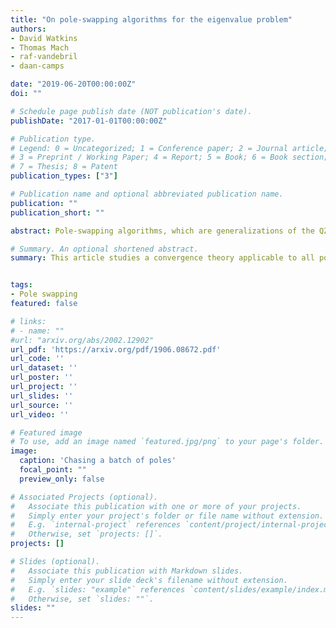 ```yaml
---
title: "On pole-swapping algorithms for the eigenvalue problem"
authors:
- David Watkins
- Thomas Mach
- raf-vandebril
- daan-camps

date: "2019-06-20T00:00:00Z"
doi: ""

# Schedule page publish date (NOT publication's date).
publishDate: "2017-01-01T00:00:00Z"

# Publication type.
# Legend: 0 = Uncategorized; 1 = Conference paper; 2 = Journal article;
# 3 = Preprint / Working Paper; 4 = Report; 5 = Book; 6 = Book section;
# 7 = Thesis; 8 = Patent
publication_types: ["3"]

# Publication name and optional abbreviated publication name.
publication: ""
publication_short: ""

abstract: Pole-swapping algorithms, which are generalizations of the QZ algorithm for the generalized eigenvalue problem, are studied. A new modular (and therefore more flexible) convergence theory that applies to all pole-swapping algorithms is developed. A key component of all such algorithms is a procedure that swaps two adjacent eigenvalues in a triangular pencil. An improved swapping routine is developed, and its superiority over existing methods is demonstrated by a backward error analysis and numerical tests. The modularity of the new convergence theory and the generality of the pole-swapping approach shed new light on bi-directional chasing algorithms, optimally packed shifts, and bulge pencils, and allow the design of novel algorithms.

# Summary. An optional shortened abstract.
summary: This article studies a convergence theory applicable to all pole-swapping methods. It proposes a backward stable algorithm to compute a pole swap in finite precision.


tags:
- Pole swapping
featured: false

# links:
# - name: ""
#url: "arxiv.org/abs/2002.12902"
url_pdf: 'https://arxiv.org/pdf/1906.08672.pdf'
url_code: ''
url_dataset: ''
url_poster: ''
url_project: ''
url_slides: ''
url_source: ''
url_video: ''

# Featured image
# To use, add an image named `featured.jpg/png` to your page's folder. 
image:
  caption: 'Chasing a batch of poles'
  focal_point: ""
  preview_only: false

# Associated Projects (optional).
#   Associate this publication with one or more of your projects.
#   Simply enter your project's folder or file name without extension.
#   E.g. `internal-project` references `content/project/internal-project/index.md`.
#   Otherwise, set `projects: []`.
projects: []

# Slides (optional).
#   Associate this publication with Markdown slides.
#   Simply enter your slide deck's filename without extension.
#   E.g. `slides: "example"` references `content/slides/example/index.md`.
#   Otherwise, set `slides: ""`.
slides: ""
---
```

